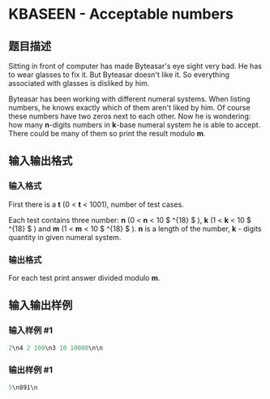 # KBASEEN - Acceptable numbers

## 题目描述

Sitting in front of computer has made Byteasar's eye sight very bad. He has to wear glasses to fix it. But Byteasar doesn't like it. So everything associated with glasses is disliked by him.

Byteasar has been working with different numeral systems. When listing numbers, he knows exactly which of them aren't liked by him. Of course these numbers have two zeros next to each other. Now he is wondering: how many **n**-digits numbers in **k**-base numeral system he is able to accept. There could be many of them so print the result modulo **m**.

## 输入输出格式

### 输入格式

First there is a **t** (0 < **t** < 1001), number of test cases.

Each test contains three number: **n** (0 < **n** < 10 $ ^{18} $ ), **k** (1 < **k** < 10 $ ^{18} $ ) and **m** (1 < **m** < 10 $ ^{18} $ ). **n** is a length of the number, **k** - digits quantity in given numeral system.

### 输出格式

For each test print answer divided modulo **m**.

## 输入输出样例

### 输入样例 #1

```cpp
2\n4 2 100\n3 10 10000\n\n
```


### 输出样例 #1

```cpp
5\n891\n
```


